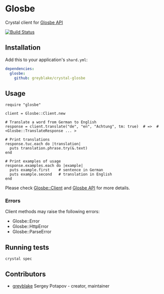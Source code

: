 # Glosbe

Crystal client for [Glosbe API](https://glosbe.com/a-api)

[![Build Status](https://travis-ci.org/greyblake/crystal-glosbe.svg?branch=master)](https://travis-ci.org/greyblake/crystal-glosbe)

## Installation


Add this to your application's `shard.yml`:

```yaml
dependencies:
  glosbe:
    github: greyblake/crystal-glosbe
```

## Usage

```crystal
require "glosbe"

client = Glosbe::Client.new

# Translate a word from German to English
response = client.translate("de", "en", "Achtung", tm: true)  # =>  #<Glosbe::TranslateResponse ... >

# Print translations
response.tuc.each do |translation|
  puts translation.phrase.try(&.text)
end

# Print examples of usage
response.examples.each do |example|
  puts example.first    # sentence in German
  puts example.second   # translation in English
end
```

Please check [Glosbe::Client](https://github.com/greyblake/crystal-glosbe/blob/master/src/glosbe/client.cr)
and [Glosbe API](https://glosbe.com/a-api) for more details.

### Errors

Client methods may raise the following errors:

* Glosbe::Error
 * Glosbe::HttpError
 * Glosbe::ParseError

## Running tests

```
crystal spec
```

## Contributors

- [greyblake](https://github.com/greyblake) Sergey Potapov - creator, maintainer
